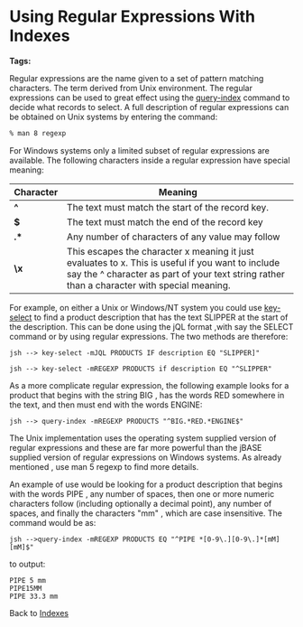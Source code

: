 # Using Regular Expressions With Indexes

<PageHeader />

**Tags:**
<badge text='indexes in queries' vertical='middle' />
<badge text='file indexing' vertical='middle' />

Regular expressions are the name given to a set of pattern matching characters. The term derived from Unix environment. The regular expressions can be used to great effect using the [query-index](./../query-index) command to decide what records to select. A full description of regular expressions can be obtained on Unix systems by entering the command:

``` bash
% man 8 regexp
```

For Windows systems only a limited subset of regular expressions are available. The following characters inside a regular expression have special meaning:

| Character  | Meaning |
| --- | --- |
| **^** | The text must match the start of the record key. |
| **$** | The text must match the end of the record key |
| **.\*** | Any number of characters of any value may follow |
| **\x** | This escapes the character x meaning it just evaluates to x. This is useful if you want to include say the ^ character as part of your text string rather than a character with special meaning. |

For example, on either a Unix or Windows/NT system you could use [key-select](./../query-index) to find a product description that has the text SLIPPER at the start of the description. This can be done using the jQL format ,with say the SELECT command or by using regular expressions. The two methods are therefore:

```
jsh --> key-select -mJQL PRODUCTS IF description EQ "SLIPPER]"
```

```
jsh --> key-select -mREGEXP PRODUCTS if description EQ "^SLIPPER"
```

As a more complicate regular expression, the following example looks for a product that begins with the string BIG , has the words RED somewhere in the text, and then must end with the words ENGINE:

```
jsh --> query-index -mREGEXP PRODUCTS "^BIG.*RED.*ENGINE$"
```

The Unix implementation uses the operating system supplied version of regular expressions and these are far more powerful than the jBASE supplied version of regular expressions on Windows systems. As already mentioned , use man 5 regexp to find more details.

An example of use would be looking for a product description that begins with the words PIPE , any number of spaces, then one or more numeric characters follow (including optionally a decimal point), any number of spaces, and finally the characters "mm" , which are case insensitive. The command would be as:

```
jsh -->query-index -mREGEXP PRODUCTS EQ "^PIPE *[0-9\.][0-9\.]*[mM][mM]$"
```

to output:

```
PIPE 5 mm
PIPE15MM
PIPE 33.3 mm
```

Back to [Indexes](./../README.md)

  
<PageFooter />
